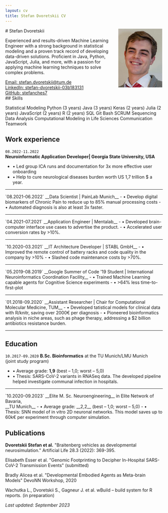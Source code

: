 ```yaml
---
layout: cv
title: Stefan Dvoretskii CV
---
```

<img style="float: right;width: 15vw; height:auto" src="media/my_photo.png">
# Stefan Dvoretskii

Experienced and results-driven Machine Learning Engineer with a strong background in statistical modeling and a proven track record of developing data-driven solutions. Proficient in Java, Python, JavaScript, Julia, and more, with a passion for applying machine learning techniques to solve complex problems.

<div id="webaddress">
<a href="stefan.dvoretskii@tum.de">Email: stefan.dvoretskii@tum.de</a> 
  <br>
<a href="https://www.linkedin.com/in/stefan-dvoretskii-03b183131/">LinkedIn: stefan-dvoretskii-03b183131</a>
  <br> 
  <a href="https://github.com/stefanches7">GitHub: stefanches7</a>
 </div>
## Skills

Statistical Modeling
Python (3 years)
Java (3 years)
Keras (2 years)
Julia (2 years)
JavaScript (2 years)
R (2 years)
SQL
Git
Bash
SCRUM
Sequencing Data Analysis
Computational Modeling in Life Sciences
Communication
Teamwork

## Work experience

`08.2022-11.2022`	
__Neuroinformatic Application Developer| Georgia State University, USA__ 
- • Led group ICA runs and documentation for 3x more effective user onboarding
- • Help to cure neurological diseases burden worth US 1,7 trillion $ a year.
<hr>
`08.2021-06.2022`
__Data Scientist | PainLab Munich__
- • Develop digital biomarkers of Chronic Pain to reduce up to 85% manual processing costs
- • Automated diagnosis is also at least 3x faster.
<hr>
`04.2021-07.2021`
__Application Engineer | Mentalab__
- • Developed brain-computer interface use cases to advertise the product.
- • Accelerated user conversion rates by >10%.
<hr>
`10.2020-03.2021`
__IT Architecture Developer | STABL GmbH__
- • Improved the remote control of battery racks and code quality in the company by >10%
- • Slashed code maintenance costs by >70%.
<hr>
`05.2019-08.2019`
__Google Summer of Code '19 Student | International Neuroinformatics Coordination Facility__
- • Trained Machine Learning capable agents for Cognitive Science experiments
- • >64% less time-to-first-plot
<hr>
`01.2018-09.2020`
__Assistant Researcher | Chair for Computational Molecular Medicine, TUM__
- • Developed tatistical models for clinical data with R/knitr, saving over 2000€ per diagnosis
- • Pioneered bioinformatics analysis in niche areas, such as phage therapy, addressing a $2 billion antibiotics resistance burden.
<hr>

## Education

`10.2017-09.2020`
__B.Sc. Bioinformatics__ at the TU Munich/LMU Munich <br> (joint study program)
- • Average grade: __1,9__ (best – 1,0; worst – 5,0)
- • Thesis: SARS-CoV-2 variants in RNASeq data. The developed pipeline helped investigate communal infection in hospitals.
<hr>
`10.2020-09.2023`
__Elite M. Sc. Neuroengineering__ in Elite Network of Bavaria,<br> __TU Munich__
- • Average grade: __2,2__ (best – 1,0; worst – 5,0)
- • Thesis: SNN model of in vitro 2D neuronal networks. This model saves up to 60k€ per experiment through computer simulation.

## Publications

__Dvoretskii Stefan et al.__ "Braitenberg vehicles as developmental neurosimulation." Artificial Life 28.3 (2022): 369-395.

Elisabeth Esser et al. "Genomic Footprinting to Decipher In-Hospital SARS-CoV-2 Transmission Events" (submitted)

Bradly Alicea et al. "Developmental Embodied Agents as Meta-brain Models" DevoNN Workshop, 2020

Wachutka L., Dvoretskii S., Gagneur J. et al. wBuild – build system for R reports. (in preparation)

_Last updated: September 2023_


